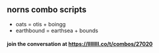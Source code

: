 ## norns combo scripts

* oats = otis + boingg
* earthbound = earthsea + bounds

#### join the conversation at https://llllllll.co/t/combos/27020
